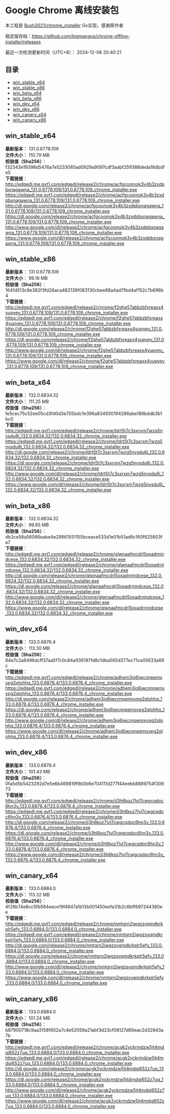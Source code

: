 # Google Chrome 离线安装包
本工程是 [Bush2021/chrome_installer](https://github.com/Bush2021/chrome_installer) Go实现，感谢原作者

稳定版存档：<https://github.com/bigmangos/chrome-offline-installer/releases>

最近一次检测更新时间（UTC+8）：
2024-12-08 20:40:21

## 目录
* [win_stable_x64](https://github.com/bigmangos/chrome-offline-installer?tab=readme-ov-file#win_stable_x64)
* [win_stable_x86](https://github.com/bigmangos/chrome-offline-installer?tab=readme-ov-file#win_stable_x86)
* [win_beta_x64](https://github.com/bigmangos/chrome-offline-installer?tab=readme-ov-file#win_beta_x64)
* [win_beta_x86](https://github.com/bigmangos/chrome-offline-installer?tab=readme-ov-file#win_beta_x86)
* [win_dev_x64](https://github.com/bigmangos/chrome-offline-installer?tab=readme-ov-file#win_dev_x64)
* [win_dev_x86](https://github.com/bigmangos/chrome-offline-installer?tab=readme-ov-file#win_dev_x86)
* [win_canary_x64](https://github.com/bigmangos/chrome-offline-installer?tab=readme-ov-file#win_canary_x64)
* [win_canary_x86](https://github.com/bigmangos/chrome-offline-installer?tab=readme-ov-file#win_canary_x86)

## win_stable_x64
**最新版本**： 131.0.6778.109  
**文件大小**： 110.79 MB  
**校验值（Sha256）**： f32343e19398d5476a7e5233085ad0929a9097cdf3aabf259388deda18dbdfe5  
**下载链接**：
http://edgedl.me.gvt1.com/edgedl/release2/chrome/acfgcoomok3v4b3zxdpbxnagawna_131.0.6778.109/131.0.6778.109_chrome_installer.exe
https://edgedl.me.gvt1.com/edgedl/release2/chrome/acfgcoomok3v4b3zxdpbxnagawna_131.0.6778.109/131.0.6778.109_chrome_installer.exe
http://dl.google.com/release2/chrome/acfgcoomok3v4b3zxdpbxnagawna_131.0.6778.109/131.0.6778.109_chrome_installer.exe
https://dl.google.com/release2/chrome/acfgcoomok3v4b3zxdpbxnagawna_131.0.6778.109/131.0.6778.109_chrome_installer.exe
http://www.google.com/dl/release2/chrome/acfgcoomok3v4b3zxdpbxnagawna_131.0.6778.109/131.0.6778.109_chrome_installer.exe
https://www.google.com/dl/release2/chrome/acfgcoomok3v4b3zxdpbxnagawna_131.0.6778.109/131.0.6778.109_chrome_installer.exe
## win_stable_x86
**最新版本**： 131.0.6778.109  
**文件大小**： 99.16 MB  
**校验值（Sha256）**： 1641d513c9e382f3fd26aca482139f083130cbee68a4ad7fbd4af152c7b696b4  
**下载链接**：
http://edgedl.me.gvt1.com/edgedl/release2/chrome/f2ghe57abbzbfxreaxx4yupyey_131.0.6778.109/131.0.6778.109_chrome_installer.exe
https://edgedl.me.gvt1.com/edgedl/release2/chrome/f2ghe57abbzbfxreaxx4yupyey_131.0.6778.109/131.0.6778.109_chrome_installer.exe
http://dl.google.com/release2/chrome/f2ghe57abbzbfxreaxx4yupyey_131.0.6778.109/131.0.6778.109_chrome_installer.exe
https://dl.google.com/release2/chrome/f2ghe57abbzbfxreaxx4yupyey_131.0.6778.109/131.0.6778.109_chrome_installer.exe
http://www.google.com/dl/release2/chrome/f2ghe57abbzbfxreaxx4yupyey_131.0.6778.109/131.0.6778.109_chrome_installer.exe
https://www.google.com/dl/release2/chrome/f2ghe57abbzbfxreaxx4yupyey_131.0.6778.109/131.0.6778.109_chrome_installer.exe
## win_beta_x64
**最新版本**： 132.0.6834.32  
**文件大小**： 111.25 MB  
**校验值（Sha256）**： fe5cec75c52ee05cd3fd0d3e705bdc1e396a834930194286abe189bddb3b1bc0  
**下载链接**：
http://edgedl.me.gvt1.com/edgedl/release2/chrome/ldrt5t7c3sxrxm7wzg5nvsdu6i_132.0.6834.32/132.0.6834.32_chrome_installer.exe
https://edgedl.me.gvt1.com/edgedl/release2/chrome/ldrt5t7c3sxrxm7wzg5nvsdu6i_132.0.6834.32/132.0.6834.32_chrome_installer.exe
http://dl.google.com/release2/chrome/ldrt5t7c3sxrxm7wzg5nvsdu6i_132.0.6834.32/132.0.6834.32_chrome_installer.exe
https://dl.google.com/release2/chrome/ldrt5t7c3sxrxm7wzg5nvsdu6i_132.0.6834.32/132.0.6834.32_chrome_installer.exe
http://www.google.com/dl/release2/chrome/ldrt5t7c3sxrxm7wzg5nvsdu6i_132.0.6834.32/132.0.6834.32_chrome_installer.exe
https://www.google.com/dl/release2/chrome/ldrt5t7c3sxrxm7wzg5nvsdu6i_132.0.6834.32/132.0.6834.32_chrome_installer.exe
## win_beta_x86
**最新版本**： 132.0.6834.32  
**文件大小**： 99.65 MB  
**校验值（Sha256）**： db3ce58a56086eabe4e29961551155bceace533d1e01b51ad6c160f625803fa7  
**下载链接**：
http://edgedl.me.gvt1.com/edgedl/release2/chrome/glwnaafmcdrl5oxadrnjndcese_132.0.6834.32/132.0.6834.32_chrome_installer.exe
https://edgedl.me.gvt1.com/edgedl/release2/chrome/glwnaafmcdrl5oxadrnjndcese_132.0.6834.32/132.0.6834.32_chrome_installer.exe
http://dl.google.com/release2/chrome/glwnaafmcdrl5oxadrnjndcese_132.0.6834.32/132.0.6834.32_chrome_installer.exe
https://dl.google.com/release2/chrome/glwnaafmcdrl5oxadrnjndcese_132.0.6834.32/132.0.6834.32_chrome_installer.exe
http://www.google.com/dl/release2/chrome/glwnaafmcdrl5oxadrnjndcese_132.0.6834.32/132.0.6834.32_chrome_installer.exe
https://www.google.com/dl/release2/chrome/glwnaafmcdrl5oxadrnjndcese_132.0.6834.32/132.0.6834.32_chrome_installer.exe
## win_dev_x64
**最新版本**： 133.0.6876.4  
**文件大小**： 113.30 MB  
**校验值（Sha256）**： 84e7c2a8496dcff37aa5f7c0c84a936197fd8c1dba565d377ec71ce05633a69c  
**下载链接**：
http://edgedl.me.gvt1.com/edgedl/release2/chrome/adhem3jo6iwcnnpemxvpg2qlohhq_133.0.6876.4/133.0.6876.4_chrome_installer.exe
https://edgedl.me.gvt1.com/edgedl/release2/chrome/adhem3jo6iwcnnpemxvpg2qlohhq_133.0.6876.4/133.0.6876.4_chrome_installer.exe
http://dl.google.com/release2/chrome/adhem3jo6iwcnnpemxvpg2qlohhq_133.0.6876.4/133.0.6876.4_chrome_installer.exe
https://dl.google.com/release2/chrome/adhem3jo6iwcnnpemxvpg2qlohhq_133.0.6876.4/133.0.6876.4_chrome_installer.exe
http://www.google.com/dl/release2/chrome/adhem3jo6iwcnnpemxvpg2qlohhq_133.0.6876.4/133.0.6876.4_chrome_installer.exe
https://www.google.com/dl/release2/chrome/adhem3jo6iwcnnpemxvpg2qlohhq_133.0.6876.4/133.0.6876.4_chrome_installer.exe
## win_dev_x86
**最新版本**： 133.0.6876.4  
**文件大小**： 101.43 MB  
**校验值（Sha256）**： 0fa5d5b5423292d7e5e6b469819f9b0b6e704111d277f44eebb8889754f30673  
**下载链接**：
http://edgedl.me.gvt1.com/edgedl/release2/chrome/jj3h6koz7lvl7cwgcqdoc6hn3y_133.0.6876.4/133.0.6876.4_chrome_installer.exe
https://edgedl.me.gvt1.com/edgedl/release2/chrome/jj3h6koz7lvl7cwgcqdoc6hn3y_133.0.6876.4/133.0.6876.4_chrome_installer.exe
http://dl.google.com/release2/chrome/jj3h6koz7lvl7cwgcqdoc6hn3y_133.0.6876.4/133.0.6876.4_chrome_installer.exe
https://dl.google.com/release2/chrome/jj3h6koz7lvl7cwgcqdoc6hn3y_133.0.6876.4/133.0.6876.4_chrome_installer.exe
http://www.google.com/dl/release2/chrome/jj3h6koz7lvl7cwgcqdoc6hn3y_133.0.6876.4/133.0.6876.4_chrome_installer.exe
https://www.google.com/dl/release2/chrome/jj3h6koz7lvl7cwgcqdoc6hn3y_133.0.6876.4/133.0.6876.4_chrome_installer.exe
## win_canary_x64
**最新版本**： 133.0.6884.0  
**文件大小**： 113.32 MB  
**校验值（Sha256）**： 4f28b74e8cc5fb584eece19f4847a1b13b001450eefa31b2c6bff697244380ee  
**下载链接**：
http://edgedl.me.gvt1.com/edgedl/release2/chrome/nmtgrn2iwgzsyqmdkrkplr5efy_133.0.6884.0/133.0.6884.0_chrome_installer.exe
https://edgedl.me.gvt1.com/edgedl/release2/chrome/nmtgrn2iwgzsyqmdkrkplr5efy_133.0.6884.0/133.0.6884.0_chrome_installer.exe
http://dl.google.com/release2/chrome/nmtgrn2iwgzsyqmdkrkplr5efy_133.0.6884.0/133.0.6884.0_chrome_installer.exe
https://dl.google.com/release2/chrome/nmtgrn2iwgzsyqmdkrkplr5efy_133.0.6884.0/133.0.6884.0_chrome_installer.exe
http://www.google.com/dl/release2/chrome/nmtgrn2iwgzsyqmdkrkplr5efy_133.0.6884.0/133.0.6884.0_chrome_installer.exe
https://www.google.com/dl/release2/chrome/nmtgrn2iwgzsyqmdkrkplr5efy_133.0.6884.0/133.0.6884.0_chrome_installer.exe
## win_canary_x86
**最新版本**： 133.0.6884.0  
**文件大小**： 101.24 MB  
**校验值（Sha256）**： b87900718c9aa3158f602a7c4e52059a21abf3d23cf08127d66eac2d32643a7b  
**下载链接**：
http://edgedl.me.gvt1.com/edgedl/release2/chrome/acgk2yckrmdzw5jt4mdqj652z7uq_133.0.6884.0/133.0.6884.0_chrome_installer.exe
https://edgedl.me.gvt1.com/edgedl/release2/chrome/acgk2yckrmdzw5jt4mdqj652z7uq_133.0.6884.0/133.0.6884.0_chrome_installer.exe
http://dl.google.com/release2/chrome/acgk2yckrmdzw5jt4mdqj652z7uq_133.0.6884.0/133.0.6884.0_chrome_installer.exe
https://dl.google.com/release2/chrome/acgk2yckrmdzw5jt4mdqj652z7uq_133.0.6884.0/133.0.6884.0_chrome_installer.exe
http://www.google.com/dl/release2/chrome/acgk2yckrmdzw5jt4mdqj652z7uq_133.0.6884.0/133.0.6884.0_chrome_installer.exe
https://www.google.com/dl/release2/chrome/acgk2yckrmdzw5jt4mdqj652z7uq_133.0.6884.0/133.0.6884.0_chrome_installer.exe
